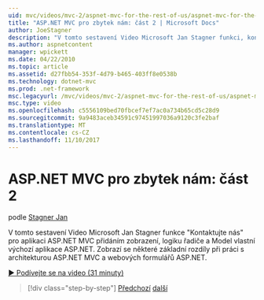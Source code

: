 ```yaml
---
uid: mvc/videos/mvc-2/aspnet-mvc-for-the-rest-of-us/aspnet-mvc-for-the-rest-of-us-part-2
title: "ASP.NET MVC pro zbytek nám: část 2 | Microsoft Docs"
author: JoeStagner
description: "V tomto sestavení Video Microsoft Jan Stagner funkci, kontaktujte nás, pro aplikaci ASP.NET MVC přidáním zobrazení, logiku řadiče a vlastní modelu do t..."
ms.author: aspnetcontent
manager: wpickett
ms.date: 04/22/2010
ms.topic: article
ms.assetid: d27fbb54-353f-4d79-b465-403ff8e0538b
ms.technology: dotnet-mvc
ms.prod: .net-framework
msc.legacyurl: /mvc/videos/mvc-2/aspnet-mvc-for-the-rest-of-us/aspnet-mvc-for-the-rest-of-us-part-2
msc.type: video
ms.openlocfilehash: c5556109bed70fbcef7ef7ac0a734b65cd5c28d9
ms.sourcegitcommit: 9a9483aceb34591c97451997036a9120c3fe2baf
ms.translationtype: MT
ms.contentlocale: cs-CZ
ms.lasthandoff: 11/10/2017
---
```

<a name="aspnet-mvc-for-the-rest-of-us-part-2"></a>ASP.NET MVC pro zbytek nám: část 2
====================
podle [Stagner Jan](https://github.com/JoeStagner)

V tomto sestavení Video Microsoft Jan Stagner funkce "Kontaktujte nás" pro aplikaci ASP.NET MVC přidáním zobrazení, logiku řadiče a Model vlastní výchozí aplikace ASP.NET. Zobrazí se některé základní rozdíly při práci s architekturou ASP.NET MVC a webových formulářů ASP.NET.

[&#9654; Podívejte se na video (31 minuty)](https://channel9.msdn.com/Blogs/ASP-NET-Site-Videos/aspnet-mvc-for-the-rest-of-us-part-2)

>[!div class="step-by-step"]
[Předchozí](aspnet-mvc-for-the-rest-of-us-part-1.md)
[další](aspnet-mvc-for-the-rest-of-us-part-3.md)
